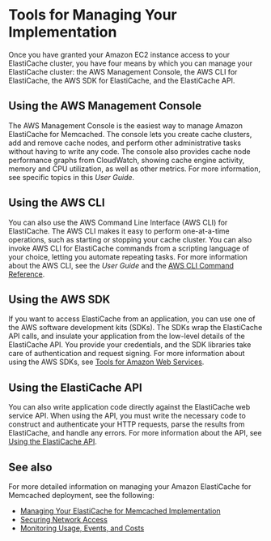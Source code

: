 # Tools for Managing Your Implementation<a name="WhatIs.Managing"></a>

Once you have granted your Amazon EC2 instance access to your ElastiCache cluster, you have four means by which you can manage your ElastiCache cluster: the AWS Management Console, the AWS CLI for ElastiCache, the AWS SDK for ElastiCache, and the ElastiCache API\.

## Using the AWS Management Console<a name="WhatIs.Managing.Means.CON"></a>

The AWS Management Console is the easiest way to manage Amazon ElastiCache for Memcached\. The console lets you create cache clusters, add and remove cache nodes, and perform other administrative tasks without having to write any code\. The console also provides cache node performance graphs from CloudWatch, showing cache engine activity, memory and CPU utilization, as well as other metrics\. For more information, see specific topics in this *User Guide*\.

## Using the AWS CLI<a name="WhatIs.Managing.Means.CLI"></a>

You can also use the AWS Command Line Interface \(AWS CLI\) for ElastiCache\. The AWS CLI makes it easy to perform one\-at\-a\-time operations, such as starting or stopping your cache cluster\. You can also invoke AWS CLI for ElastiCache commands from a scripting language of your choice, letting you automate repeating tasks\. For more information about the AWS CLI, see the *User Guide* and the [AWS CLI Command Reference](https://docs.aws.amazon.com/cli/latest/reference/)\.

## Using the AWS SDK<a name="WhatIs.Managing.Means.SDK"></a>

If you want to access ElastiCache from an application, you can use one of the AWS software development kits \(SDKs\)\. The SDKs wrap the ElastiCache API calls, and insulate your application from the low\-level details of the ElastiCache API\. You provide your credentials, and the SDK libraries take care of authentication and request signing\. For more information about using the AWS SDKs, see [Tools for Amazon Web Services](https://aws.amazon.com/tools/)\.

## Using the ElastiCache API<a name="WhatIs.Managing.Means.API"></a>

You can also write application code directly against the ElastiCache web service API\. When using the API, you must write the necessary code to construct and authenticate your HTTP requests, parse the results from ElastiCache, and handle any errors\. For more information about the API, see [Using the ElastiCache API](ProgrammingGuide.md)\.

## See also<a name="what-is-managing-see-also"></a>

For more detailed information on managing your Amazon ElastiCache for Memcached deployment, see the following:
+ [Managing Your ElastiCache for Memcached Implementation](managing-elasticache.md)
+ [Securing Network Access](Security.md)
+ [Monitoring Usage, Events, and Costs](MonitoringECMetrics.md)